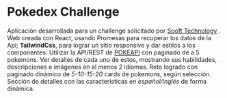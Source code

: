 # Pokedex Challenge
Aplicación desarrollada para un challenge solicitado por [Sooft Technology](https://www.sooft.com.ar) . Web creada con React, usando Promesas para recuperar los datos de la Api; **TailwindCss**, para lograr un sitio responsive y dar estilos a los componentes.
Utilizar la API/REST de [POKEAPI](https://pokeapi.co) con paginado de a 5 pokemons. Ver detalles de cada uno de estos, mostrando sus habilidades, descripciones e imágenes en al menos 2 idiomas.
Reto logrado con paginado dinámico de *5-10-15-20* cards de pokemons, según selección. Sección de detalles con las caracteristicas en *español/inglés* de forma dinámica.</p>
